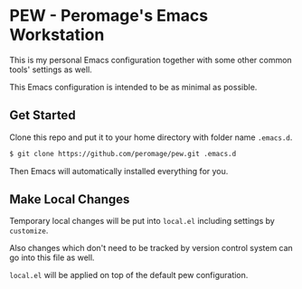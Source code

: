# PEW - Peromage's Emacs Workstation

This is my personal Emacs configuration together with some other common tools' settings as well.

This Emacs configuration is intended to be as minimal as possible.

## Get Started

Clone this repo and put it to your home directory with folder name `.emacs.d`.

```bash
$ git clone https://github.com/peromage/pew.git .emacs.d
```

Then Emacs will automatically installed everything for you.

## Make Local Changes

Temporary local changes will be put into `local.el` including settings by `customize`.

Also changes which don't need to be tracked by version control system can go into this file as well.

`local.el` will be applied on top of the default pew configuration.
